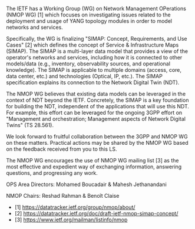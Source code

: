 The IETF has a Working Group (WG) on Network Management OPerations (NMOP WG) [1] which focuses
on investigating issues related to the deployment and usage of YANG topology modules in order to model networks and services.

Specifically, the WG is finalizing "SIMAP: Concept, Requirements, and Use Cases" [2] which defines
the concept of Service & Infrastructure Maps (SIMAP). The SIMAP is a multi-layer data model that provides a
view of the operator's networks and services, including how it is connected to other models/data (e.g., inventory, observability
sources, and operational knowledge). The SIMAP is applicable to multiple domains (access, core, data center, etc.) and
technologies (Optical, IP, etc.). The SIMAP specification explains its connection to the Network Digital Twin (NDT).

The NMOP WG believes that existing data models can be leveraged in the context of NDT beyond the IETF. Concretely, the SIMAP is a key foundation for building the NDT, independent of the applications
that will use this NDT. For example, this effort can be leveraged for the ongoing 3GPP effort on "Management and orchestration; Management aspects of Network Digital Twins" (TS 28.561).

We look forward to fruitful collaboration between the 3GPP and NMOP WG on these matters. Practical actions may be shared by the NMOP WG based on the feedback received from you to this LS.

The NMOP WG encourages the use of NMOP WG mailing list [3] as the most effective and expedient
way of exchanging information, answering questions, and progressing any work.

OPS Area Directors: Mohamed Boucadair & Mahesh Jethanandani 

NMOP Chairs: Reshad Rahman & Benoît Claise


* [1] https://datatracker.ietf.org/group/nmop/about/
* [2] https://datatracker.ietf.org/doc/draft-ietf-nmop-simap-concept/
* [3] https://www.ietf.org/mailman/listinfo/nmop
